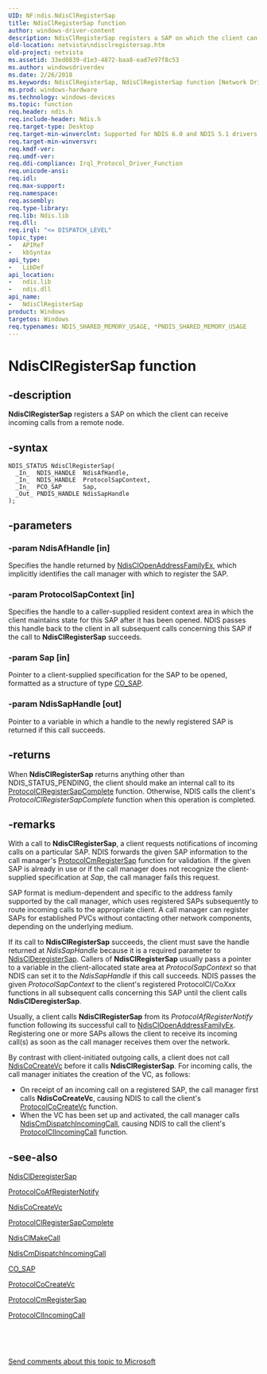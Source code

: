 ```yaml
---
UID: NF:ndis.NdisClRegisterSap
title: NdisClRegisterSap function
author: windows-driver-content
description: NdisClRegisterSap registers a SAP on which the client can receive incoming calls from a remote node.
old-location: netvista\ndisclregistersap.htm
old-project: netvista
ms.assetid: 33ed0839-d1e3-4872-baa8-ead7e97f8c53
ms.author: windowsdriverdev
ms.date: 2/26/2018
ms.keywords: NdisClRegisterSap, NdisClRegisterSap function [Network Drivers Starting with Windows Vista], condis_client_ref_ee22bc25-7935-458f-8016-6537d9803acb.xml, ndis/NdisClRegisterSap, netvista.ndisclregistersap
ms.prod: windows-hardware
ms.technology: windows-devices
ms.topic: function
req.header: ndis.h
req.include-header: Ndis.h
req.target-type: Desktop
req.target-min-winverclnt: Supported for NDIS 6.0 and NDIS 5.1 drivers (see    NdisClRegisterSap (NDIS 5.1)) in   Windows Vista. Supported for NDIS 5.1 drivers (see    NdisClRegisterSap (NDIS 5.1)) in   Windows XP.
req.target-min-winversvr: 
req.kmdf-ver: 
req.umdf-ver: 
req.ddi-compliance: Irql_Protocol_Driver_Function
req.unicode-ansi: 
req.idl: 
req.max-support: 
req.namespace: 
req.assembly: 
req.type-library: 
req.lib: Ndis.lib
req.dll: 
req.irql: "<= DISPATCH_LEVEL"
topic_type:
-	APIRef
-	kbSyntax
api_type:
-	LibDef
api_location:
-	ndis.lib
-	ndis.dll
api_name:
-	NdisClRegisterSap
product: Windows
targetos: Windows
req.typenames: NDIS_SHARED_MEMORY_USAGE, *PNDIS_SHARED_MEMORY_USAGE
---
```


# NdisClRegisterSap function


## -description


<b>NdisClRegisterSap</b> registers a SAP on which the client can receive incoming calls from a remote
  node.


## -syntax


````
NDIS_STATUS NdisClRegisterSap(
  _In_  NDIS_HANDLE  NdisAfHandle,
  _In_  NDIS_HANDLE  ProtocolSapContext,
  _In_  PCO_SAP      Sap,
  _Out_ PNDIS_HANDLE NdisSapHandle
);
````


## -parameters




### -param NdisAfHandle [in]

Specifies the handle returned by 
     <a href="..\ndis\nf-ndis-ndisclopenaddressfamilyex.md">NdisClOpenAddressFamilyEx</a>,
     which implicitly identifies the call manager with which to register the SAP.


### -param ProtocolSapContext [in]

Specifies the handle to a caller-supplied resident context area in which the client maintains
     state for this SAP after it has been opened. NDIS passes this handle back to the client in all
     subsequent calls concerning this SAP if the call to 
     <b>NdisClRegisterSap</b> succeeds.


### -param Sap [in]

Pointer to a client-supplied specification for the SAP to be opened, formatted as a structure of
     type 
     <a href="https://msdn.microsoft.com/library/windows/hardware/ff545392">CO_SAP</a>.


### -param NdisSapHandle [out]

Pointer to a variable in which a handle to the newly registered SAP is returned if this call
     succeeds.


## -returns



When 
     <b>NdisClRegisterSap</b> returns anything other than NDIS_STATUS_PENDING, the client should make an
     internal call to its 
     <a href="..\ndis\nc-ndis-protocol_cl_register_sap_complete.md">
     ProtocolClRegisterSapComplete</a> function. Otherwise, NDIS calls the client's 
     <i>ProtocolClRegisterSapComplete</i> function when this operation is completed.




## -remarks



With a call to 
    <b>NdisClRegisterSap</b>, a client requests notifications of incoming calls on a particular SAP. NDIS
    forwards the given SAP information to the call manager's 
    <a href="..\ndis\nc-ndis-protocol_cm_reg_sap.md">ProtocolCmRegisterSap</a> function
    for validation. If the given SAP is already in use or if the call manager does not recognize the
    client-supplied specification at 
    <i>Sap</i>, the call manager fails this request.

SAP format is medium-dependent and specific to the address family supported by the call manager, which
    uses registered SAPs subsequently to route incoming calls to the appropriate client. A call manager can
    register SAPs for established PVCs without contacting other network components, depending on the
    underlying medium.

If its call to 
    <b>NdisClRegisterSap</b> succeeds, the client must save the handle returned at 
    <i>NdisSapHandle</i> because it is a required parameter to 
    <a href="..\ndis\nf-ndis-ndisclderegistersap.md">NdisClDeregisterSap</a>. Callers of 
    <b>NdisClRegisterSap</b> usually pass a pointer to a variable in the client-allocated state area at 
    <i>ProtocolSapContext</i> so that NDIS can set it to the 
    <i>NdisSapHandle</i> if this call succeeds. NDIS passes the given 
    <i>ProtocolSapContext</i> to the client's registered ProtocolCl/Co<i>Xxx</i> functions in all subsequent calls concerning this SAP until the client calls 
    <b>NdisClDeregisterSap</b>.

Usually, a client calls 
    <b>NdisClRegisterSap</b> from its 
    <i>ProtocolAfRegisterNotify</i> function following its successful call to 
    <a href="..\ndis\nf-ndis-ndisclopenaddressfamilyex.md">NdisClOpenAddressFamilyEx</a>.
    Registering one or more SAPs allows the client to receive its incoming call(s) as soon as the call
    manager receives them over the network.

By contrast with client-initiated outgoing calls, a client does not call 
    <a href="..\ndis\nf-ndis-ndiscocreatevc.md">NdisCoCreateVc</a> before it calls 
    <b>NdisClRegisterSap</b>. For incoming calls, the call manager initiates the creation of the VC, as
    follows:

<ul>
<li>
On receipt of an incoming call on a registered SAP, the call manager first calls 
      <b>NdisCoCreateVc</b>, causing NDIS to call the client's 
      <a href="..\ndis\nc-ndis-protocol_co_create_vc.md">ProtocolCoCreateVc</a> function.

</li>
<li>
When the VC has been set up and activated, the call manager calls 
      <a href="..\ndis\nf-ndis-ndiscmdispatchincomingcall.md">NdisCmDispatchIncomingCall</a>,
      causing NDIS to call the client's 
      <a href="..\ndis\nc-ndis-protocol_cl_incoming_call.md">
      ProtocolClIncomingCall</a> function.

</li>
</ul>



## -see-also

<a href="..\ndis\nf-ndis-ndisclderegistersap.md">NdisClDeregisterSap</a>



<a href="..\ndis\nc-ndis-protocol_co_af_register_notify.md">ProtocolCoAfRegisterNotify</a>



<a href="..\ndis\nf-ndis-ndiscocreatevc.md">NdisCoCreateVc</a>



<a href="..\ndis\nc-ndis-protocol_cl_register_sap_complete.md">
   ProtocolClRegisterSapComplete</a>



<a href="..\ndis\nf-ndis-ndisclmakecall.md">NdisClMakeCall</a>



<a href="..\ndis\nf-ndis-ndiscmdispatchincomingcall.md">NdisCmDispatchIncomingCall</a>



<a href="https://msdn.microsoft.com/library/windows/hardware/ff545392">CO_SAP</a>



<a href="..\ndis\nc-ndis-protocol_co_create_vc.md">ProtocolCoCreateVc</a>



<a href="..\ndis\nc-ndis-protocol_cm_reg_sap.md">ProtocolCmRegisterSap</a>



<a href="..\ndis\nc-ndis-protocol_cl_incoming_call.md">ProtocolClIncomingCall</a>



 

 

<a href="mailto:wsddocfb@microsoft.com?subject=Documentation%20feedback [netvista\netvista]:%20NdisClRegisterSap function%20 RELEASE:%20(2/26/2018)&amp;body=%0A%0APRIVACY STATEMENT%0A%0AWe use your feedback to improve the documentation. We don't use your email address for any other purpose, and we'll remove your email address from our system after the issue that you're reporting is fixed. While we're working to fix this issue, we might send you an email message to ask for more info. Later, we might also send you an email message to let you know that we've addressed your feedback.%0A%0AFor more info about Microsoft's privacy policy, see http://privacy.microsoft.com/en-us/default.aspx." title="Send comments about this topic to Microsoft">Send comments about this topic to Microsoft</a>

